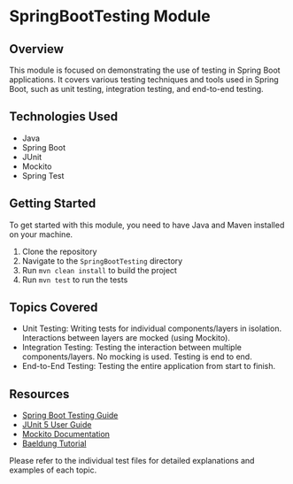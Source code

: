 # SpringBootTesting Module

## Overview
This module is focused on demonstrating the use of testing in Spring Boot applications. It covers various testing techniques and tools used in Spring Boot, such as unit testing, integration testing, and end-to-end testing.

## Technologies Used
- Java
- Spring Boot
- JUnit
- Mockito
- Spring Test

## Getting Started
To get started with this module, you need to have Java and Maven installed on your machine.

1. Clone the repository
2. Navigate to the `SpringBootTesting` directory
3. Run `mvn clean install` to build the project
4. Run `mvn test` to run the tests

## Topics Covered
- Unit Testing: Writing tests for individual components/layers in isolation. Interactions between layers are 
mocked (using Mockito).
- Integration Testing: Testing the interaction between multiple components/layers. No mocking is used. 
Testing is end to end.
- End-to-End Testing: Testing the entire application from start to finish.

## Resources
- [Spring Boot Testing Guide](https://spring.io/guides/gs/testing-web/)
- [JUnit 5 User Guide](https://junit.org/junit5/docs/current/user-guide/)
- [Mockito Documentation](https://javadoc.io/doc/org.mockito/mockito-core/latest/index.html)
- [Baeldung Tutorial](https://www.baeldung.com/spring-boot-testing)

Please refer to the individual test files for detailed explanations and examples of each topic.